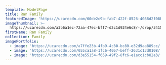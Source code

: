 ```yaml
---
template: ModelPage
title: Ran Family
featuredImage: 'https://ucarecdn.com/60de2c9b-fab7-422f-8526-4088d2f08b52/'
imageThumbnail: >-
  https://ucarecdn.com/a3b6a1ec-72aa-47ec-bff7-d2c1d924e6c8/-/crop/3415x2563/756,0/-/preview/
firstName: Ran Family
collection: Family
imagePortfolio:
  - image: 'https://ucarecdn.com/a7ffe23b-4fb9-4c30-bc80-e32d9aa889cc/'
  - image: 'https://ucarecdn.com/055ca1a8-1fc6-4057-beff-2631c13d0108/'
  - image: 'https://ucarecdn.com/d3e55154-f659-49f2-8fc6-e1acc1cb82a3/'
---
```


